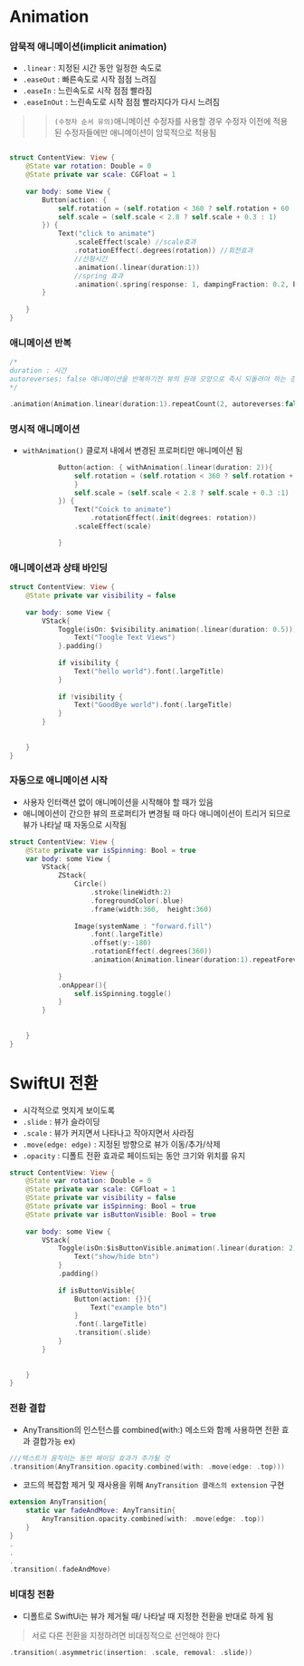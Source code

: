 # Animation
### 암묵적 애니메이션(implicit animation)
- ```.linear``` : 지정된 시간 동안 일정한 속도로
- ```.easeOut``` : 빠른속도로 시작 점점 느려짐
- ```.easeIn``` : 느린속도로 시작 점점 빨라짐
- ```.easeInOut``` : 느린속도로 시작 점점 빨라지다가 다시 느려짐

>>```(수정자 순서 유의)```애니메이션 수정자를 사용할 경우 수정자 이전에 적용된 수정자들에만 애니메이션이 암묵적으로 적용됨
```Swift

struct ContentView: View {
    @State var rotation: Double = 0
    @State private var scale: CGFloat = 1
    
    var body: some View {
        Button(action: {
            self.rotation = (self.rotation < 360 ? self.rotation + 60 : 0 )
            self.scale = (self.scale < 2.8 ? self.scale + 0.3 : 1)
        }) {
            Text("click to animate")
                .scaleEffect(scale) //scale효과
                .rotationEffect(.degrees(rotation)) //회전효과
                //선형시간
                .animation(.linear(duration:1))
                //spring 효과
                .animation(.spring(response: 1, dampingFraction: 0.2, blendDuration: 0))
        }
        
    }
}
```
### 애니메이션 반복
```Swift
/*
duration : 시간
autoreverses: false 애니메이션을 반복하기전 뷰의 원래 모양으로 즉시 되돌려야 하는 경우
*/

.animation(Animation.linear(duration:1).repeatCount(2, autoreverses:false))
```

### 명시적 애니메이션
- ```withAnimation()``` 클로저 내에서 변경된 프로퍼티만 애니메이션 됨
```swift
            Button(action: { withAnimation(.linear(duration: 2)){
                self.rotation = (self.rotation < 360 ? self.rotation + 60 : 0)
                }
                self.scale = (self.scale < 2.8 ? self.scale + 0.3 :1)
            }) {
                Text("Coick to animate")
                    .rotationEffect(.init(degrees: rotation))
                .scaleEffect(scale)

            }
```

### 애니메이션과 상태 바인딩
```swift
struct ContentView: View {
    @State private var visibility = false
    
    var body: some View {
        VStack{
            Toggle(isOn: $visibility.animation(.linear(duration: 0.5))){
                Text("Toogle Text Views")
            }.padding()
            
            if visibility {
                Text("hello world").font(.largeTitle)
            }
            
            if !visibility {
                Text("GoodBye world").font(.largeTitle)
            }
        }
        
        
    }
}
```

### 자동으로 애니메이션 시작
- 사용자 인터랙션 없이 애니메이션을 시작해야 할 때가 있음
- 애니메이션이 간으한 뷰의 프로퍼티가 변경될 때 마다 애니메이션이 트리거 되므로 뷰가 나타날 때 자동으로 시작됨

```swift
struct ContentView: View {
    @State private var isSpinning: Bool = true
    var body: some View {
        VStack{
            ZStack{
                Circle()
                    .stroke(lineWidth:2)
                    .foregroundColor(.blue)
                    .frame(width:360,  height:360)
                
                Image(systemName : "forward.fill")
                    .font(.largeTitle)
                    .offset(y:-180)
                    .rotationEffect(.degrees(360))
                    .animation(Animation.linear(duration:1).repeatForever(autoreverses:false))
                    
            }
            .onAppear(){
                self.isSpinning.toggle()
            }
        }
        
        
    }
}
```

# SwiftUI 전환
- 시각적으로 멋지게 보이도록
- ```.slide``` : 뷰가 슬라이딩
- ```.scale``` : 뷰가 커지면서 나타나고 작아지면서 사라짐
- ```.move(edge: edge)``` : 지정된 방향으로 뷰가 이동/추가/삭제
- ```.opacity``` : 디폴트 전환 효과로 페이드되는 동안 크기와 위치를 유지

```swift
struct ContentView: View {
    @State var rotation: Double = 0
    @State private var scale: CGFloat = 1
    @State private var visibility = false
    @State private var isSpinning: Bool = true
    @State private var isButtonVisible: Bool = true
    
    var body: some View {
        VStack{
            Toggle(isOn:$isButtonVisible.animation(.linear(duration: 2))){
                Text("show/hide btn")
            }
            .padding()
            
            if isButtonVisible{
                Button(action: {}){
                    Text("example btn")
                }
                .font(.largeTitle)
                .transition(.slide)
            }        
        }
        
        
    }
}
```

### 전환 결합
- AnyTransition의 인스턴스를 combined(with:) 메소드와 함께 사용하면 전환 효과 결합가능
ex)
```swift
///텍스트가 움직이는 동안 페이딩 효과가 추가될 것
.transition(AnyTransition.opacity.combined(with: .move(edge: .top)))
```
- 코드의 복잡함 제거 및 재사용을 위해 ```AnyTransition 클래스의 extension``` 구현

```swift
extension AnyTransition{
    static var fadeAndMove: AnyTransitin{
        AnyTransition.opacity.combined(with: .move(edge: .top))
    }
}
.
.
.
.transition(.fadeAndMove)
```

### 비대칭 전환
- 디폴트로 SwiftUi는 뷰가 제거될 때/ 나타날 때 지정한 전환을 반대로 하게 됨
> 서로 다른 전환을 지정하려면 비대칭적으로 선언해야 한다
```swift
.transition(.asymmetric(insertion: .scale, removal: .slide))
```